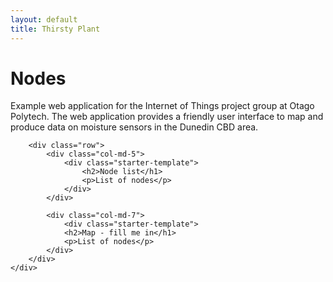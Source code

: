 ```yaml
---
layout: default
title: Thirsty Plant
---
```


<div class="container">
    <div class="starter-template">
        <h1>Nodes</h1>
        <p class="lead">Example web application for the Internet of Things project group at Otago Polytech. The web application provides a              friendly user interface to map and produce data on moisture sensors in the Dunedin CBD area.</p>
      </div>
      
        <div class="row">
            <div class="col-md-5">
                <div class="starter-template">
                    <h2>Node list</h1>
                    <p>List of nodes</p>
                </div>
            </div>
            
            <div class="col-md-7">
                <div class="starter-template">
                <h2>Map - fill me in</h1>
                <p>List of nodes</p>
            </div>
        </div>
    </div>

      

      


</div><!-- /.container -->


